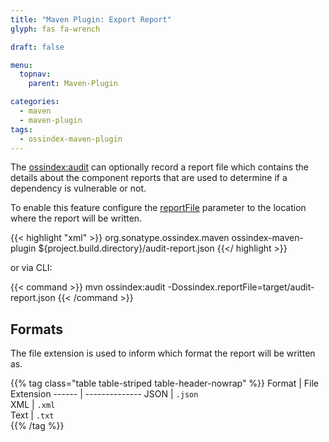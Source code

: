 ```yaml
---
title: "Maven Plugin: Export Report"
glyph: fas fa-wrench

draft: false

menu:
  topnav:
    parent: Maven-Plugin

categories:
  - maven
  - maven-plugin
tags:
  - ossindex-maven-plugin
---
```

The [ossindex:audit](audit-mojo.html) can optionally record a report file which contains the details about the
component reports that are used to determine if a dependency is vulnerable or not.

To enable this feature configure the [reportFile](audit-mojo.html#reportFile) parameter to the location where
the report will be written.

{{< highlight "xml" >}}
<plugin>
  <groupId>org.sonatype.ossindex.maven</groupId>
  <artifactId>ossindex-maven-plugin</artifactId>
  <configuration>
    <reportFile>${project.build.directory}/audit-report.json</reportFile>
  </configuration>
</plugin>
{{</ highlight >}}

or via CLI:

{{< command >}}
mvn ossindex:audit -Dossindex.reportFile=target/audit-report.json
{{< /command >}}

## Formats

The file extension is used to inform which format the report will be written as.

{{% tag class="table table-striped table-header-nowrap" %}}
Format | File Extension
------ | -------------- 
JSON   | `.json`        
XML    | `.xml`         
Text   | `.txt`         
{{% /tag %}}
